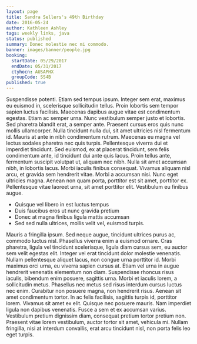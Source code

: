 ```yaml
---
layout: page
title: Sandra Sellers's 49th Birthday
date: 2016-05-24
author: Kathleen Ashley
tags: weekly links, java
status: published
summary: Donec molestie nec mi commodo.
banner: images/banner/people.jpg
booking:
  startDate: 05/29/2017
  endDate: 05/31/2017
  ctyhocn: AUSAPHX
  groupCode: SS4B
published: true
---
```

Suspendisse potenti. Etiam sed tempus ipsum. Integer sem erat, maximus eu euismod in, scelerisque sollicitudin tellus. Proin lobortis sem tempor sapien luctus facilisis. Maecenas dapibus augue vitae est condimentum egestas. Etiam ac semper urna. Nunc vestibulum semper justo et lobortis. Sed pharetra blandit erat, a semper ante. Praesent cursus eros quis nunc mollis ullamcorper. Nulla tincidunt nulla dui, sit amet ultricies nisl fermentum id. Mauris at ante in nibh condimentum rutrum. Maecenas eu magna vel lectus sodales pharetra nec quis turpis. Pellentesque viverra dui et imperdiet tincidunt. Sed euismod, ex at placerat tincidunt, sem felis condimentum ante, id tincidunt dui ante quis lacus.
Proin tellus ante, fermentum suscipit volutpat ut, aliquam nec nibh. Nulla sit amet accumsan nibh, in lobortis lacus. Morbi iaculis finibus consequat. Vivamus aliquam nisl arcu, et gravida sem hendrerit vitae. Morbi a accumsan nisi. Nunc eget ultricies magna. Aenean non quam porta, porttitor est sit amet, porttitor ex. Pellentesque vitae laoreet urna, sit amet porttitor elit. Vestibulum eu finibus augue.

* Quisque vel libero in est luctus tempus
* Duis faucibus eros ut nunc gravida pretium
* Donec at magna finibus ligula mattis accumsan
* Sed sed nulla ultrices, mollis velit vel, euismod turpis.

Mauris a fringilla ipsum. Sed neque augue, tincidunt ultrices purus ac, commodo luctus nisl. Phasellus viverra enim a euismod ornare. Cras pharetra, ligula vel tincidunt scelerisque, ligula diam cursus sem, eu auctor sem velit egestas elit. Integer vel erat tincidunt dolor molestie venenatis. Nullam pellentesque aliquet lacus, non congue urna porttitor id. Morbi maximus orci urna, eu viverra sapien cursus at. Etiam vel urna in augue hendrerit venenatis elementum non diam. Suspendisse rhoncus risus iaculis, bibendum enim posuere, sagittis urna. Morbi et iaculis lorem, a sollicitudin metus. Phasellus nec metus sed risus interdum cursus luctus nec enim. Curabitur non posuere magna, non hendrerit risus. Aenean sit amet condimentum tortor. In ac felis facilisis, sagittis turpis id, porttitor lorem.
Vivamus sit amet ex elit. Quisque nec posuere mauris. Nam imperdiet ligula non dapibus venenatis. Fusce a sem et ex accumsan varius. Vestibulum pretium dignissim diam, consequat pretium tortor pretium non. Praesent vitae lorem vestibulum, auctor tortor sit amet, vehicula mi. Nullam fringilla, nisi at interdum convallis, erat arcu tincidunt nisl, non porta felis leo eget turpis.
